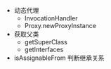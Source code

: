 - 动态代理
    - InvocationHandler
    - Proxy.newProxyInstance
- 获取父类
    - getSuperClass
    - getInterfaces
- isAssignableFrom 判断继承关系